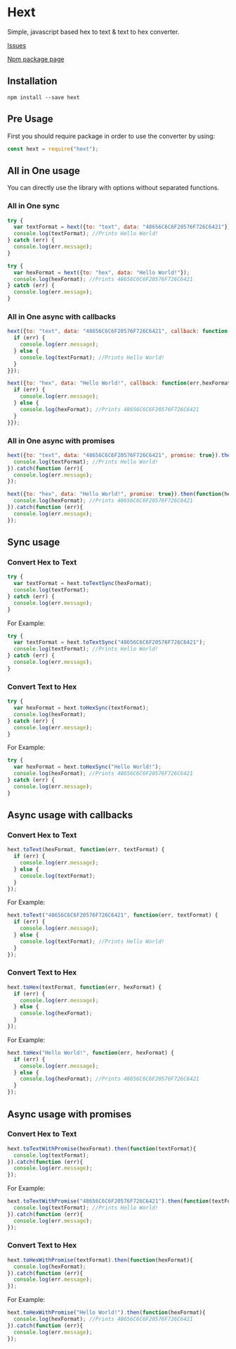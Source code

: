 # Hext
Simple, javascript based hex to text &amp; text to hex converter.

[Issues](https://github.com/umut-sahin/hext/issues)

[Npm package page](https://www.npmjs.com/package/hext)

## Installation

```
npm install --save hext
```

## Pre Usage

First you should require package in order to use the converter by using:
```javascript
const hext = require("hext");
```

## All in One usage

You can directly use the library with options without separated functions.

### All in One sync

```javascript
try {
  var textFormat = hext({to: "text", data: "48656C6C6F20576F726C6421"});
  console.log(textFormat); //Prints Hello World!
} catch (err) {
  console.log(err.message);
}
```
```javascript
try {
  var hexFormat = hext({to: "hex", data: "Hello World!"});
  console.log(hexFormat); //Prints 48656C6C6F20576F726C6421
} catch (err) {
  console.log(err.message);
}
```
### All in One async with callbacks

```javascript
hext({to: "text", data: "48656C6C6F20576F726C6421", callback: function(err,textFormat){
  if (err) {
    console.log(err.message);
  } else {
    console.log(textFormat); //Prints Hello World!
  }
}});
```
```javascript
hext({to: "hex", data: "Hello World!", callback: function(err,hexFormat){
  if (err) {
    console.log(err.message);
  } else {
    console.log(hexFormat); //Prints 48656C6C6F20576F726C6421
  }
}});
```

### All in One async with promises

```javascript
hext({to: "text", data: "48656C6C6F20576F726C6421", promise: true}).then(function(textFormat){
  console.log(textFormat); //Prints Hello World!
}).catch(function (err){
  console.log(err.message);
});
```
```javascript
hext({to: "hex", data: "Hello World!", promise: true}).then(function(hexFormat){
  console.log(hexFormat); //Prints 48656C6C6F20576F726C6421
}).catch(function (err){
  console.log(err.message);
});
```

## Sync usage

### Convert Hex to Text

```javascript
try {
  var textFormat = hext.toTextSync(hexFormat);
  console.log(textFormat);
} catch (err) {
  console.log(err.message);
}
```

For Example:
```javascript
try {
  var textFormat = hext.toTextSync("48656C6C6F20576F726C6421");
  console.log(textFormat); //Prints Hello World!
} catch (err) {
  console.log(err.message);
}
```

### Convert Text to Hex

```javascript
try {
  var hexFormat = hext.toHexSync(textFormat);
  console.log(hexFormat);
} catch (err) {
  console.log(err.message);
}
```

For Example:
```javascript
try {
  var hexFormat = hext.toHexSync("Hello World!");
  console.log(hexFormat); //Prints 48656C6C6F20576F726C6421
} catch (err) {
  console.log(err.message);
}
```

## Async usage with callbacks

### Convert Hex to Text

```javascript
hext.toText(hexFormat, function(err, textFormat) {
  if (err) {
    console.log(err.message);
  } else {
    console.log(textFormat);
  }
});
```

For Example:
```javascript
hext.toText("48656C6C6F20576F726C6421", function(err, textFormat) {
  if (err) {
    console.log(err.message);
  } else {
    console.log(textFormat); //Prints Hello World!
  }
});
```

### Convert Text to Hex

```javascript
hext.toHex(textFormat, function(err, hexFormat) {
  if (err) {
    console.log(err.message);
  } else {
    console.log(hexFormat);
  }
});
```

For Example:
```javascript
hext.toHex("Hello World!", function(err, hexFormat) {
  if (err) {
    console.log(err.message);
  } else {
    console.log(hexFormat); //Prints 48656C6C6F20576F726C6421
  }
});
```

## Async usage with promises

### Convert Hex to Text

```javascript
hext.toTextWithPromise(hexFormat).then(function(textFormat){
  console.log(textFormat);
}).catch(function (err){
  console.log(err.message);
});
```

For Example:
```javascript
hext.toTextWithPromise("48656C6C6F20576F726C6421").then(function(textFormat){
  console.log(textFormat); //Prints Hello World!
}).catch(function (err){
  console.log(err.message);
});
```

### Convert Text to Hex

```javascript
hext.toHexWithPromise(textFormat).then(function(hexFormat){
  console.log(hexFormat);
}).catch(function (err){
  console.log(err.message);
});
```

For Example:
```javascript
hext.toHexWithPromise("Hello World!").then(function(hexFormat){
  console.log(hexFormat); //Prints 48656C6C6F20576F726C6421
}).catch(function (err){
  console.log(err.message);
});
```
